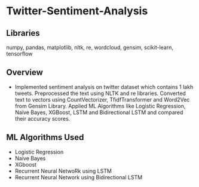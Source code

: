 # Twitter-Sentiment-Analysis

## Libraries
numpy, pandas, matplotlib, nltk, re, wordcloud, gensim, scikit-learn, tensorflow

## Overview
*	Implemented sentiment analysis on twitter dataset which contains 1 lakh tweets. Preprocessed the text using NLTK and re libraries. Converted text to vectors using CountVectorizer, TfidfTransformer and Word2Vec from Gensim Library. Applied ML Algorithms like Logistic Regression, Naïve Bayes, XGBoost, LSTM and Bidirectional LSTM and compared their accuracy scores.


## ML Algorithms Used
* Logistic Regression
* Naive Bayes
* XGboost
* Recurrent Neural NetwoRk using LSTM
* Recurrent Neural Network using Bidirectional LSTM
